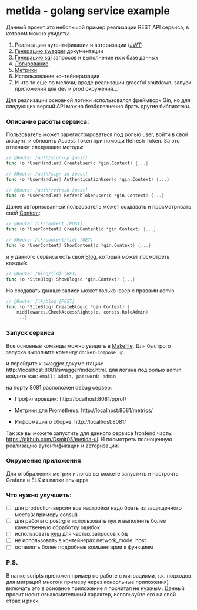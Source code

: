 # metida - golang service example

Данный проект это небольшой пример реализации REST API сервиса, в котором можно увидеть:
1. Реализацию аутентификации и авторизации ([JWT](https://gist.github.com/zmts/802dc9c3510d79fd40f9dc38a12bccfc))
2. [Генерацию swagger](https://github.com/swaggo/swag) документации
3. [Генерацию sql](https://docs.sqlc.dev/en/latest/index.html) запросов и выполнение их к базе данных 
4. [Логирование](https://github.com/uber-go/zap)
5. [Метрики](https://github.com/prometheus/client_golang)
6. Использование контейнеризации
7. И что то еще по мелочи, вроде реализации graceful shutdown, запуск приложения для dev и prod окружения...

Для реализации основной логики использовался фреймворк Gin, но для следующих версий API можно безболезненно
брать другие библиотеки.

### Описание работы сервиса:
Пользователь может зарегистрироваться под ролью user, войти в свой аккаунт, и обновить Access Token при помощи Refresh Token.
За это отвечают следующие методы:
```go
// @Router /auth/sign-up [post]
func (o *UserHandler) CreateUser(c *gin.Context) {...}

// @Router /auth/sign-in [post]
func (o *UserHandler) AuthenticationUser(c *gin.Context) {...}

// @Router /auth/refresh [post]
func (o *UserHandler) RefreshTokenUser(c *gin.Context) {...}
```

Далее авторизованный пользователь может создавать и просматривать свой [Content](https://github.com/Dsmit05/metida/blob/master/internal/models/user.go#L15):
```go
// @Router /lk/content [POST]
func (o *UserContent) CreateContent(c *gin.Context) {...}

// @Router /lk/content/{id} [GET]
func (o *UserContent) ShowContent(c *gin.Context) {...}
```

и у данного сервиса есть свой [Blog](https://github.com/Dsmit05/metida/blob/master/internal/models/user.go#L8), который может посмотреть каждый:
```go
// @Router /blog/{id} [GET]
func (o *SiteBlog) ShowBlog(c *gin.Context) {...}
```
Но создавать данные записи может только юзер с правами admin
```go
// @Router /lk/blog [POST]
func (o *SiteBlog) CreateBlog(c *gin.Context) {
	middlewares.CheckAccessRights(c, consts.RoleAdmin)
    ...}
```

### Запуск сервиса
Все основные команды можно увидеть в [Makefile](https://github.com/Dsmit05/metida/blob/master/Makefile).
Для быстрого запуска выполните команду `docker-compose up`

и перейдите к swagger документации: http://localhost:8081/swagger/index.html,
для логина под ролью admin войдите как: `email: admin, password: admin`


на порту 8081 расположен debag сервер:

- Профилировщик:
http://localhost:8081/pprof/

- Метрики для Prometheus:
http://localhost:8081/metrics/

- Информация о сборке:
http://localhost:8081/

Так же вы можете запустить для данного сервиса frontend часть: https://github.com/Dsmit05/metida-ui.
И посмотреть полноценную реализацию аутентификации и авторизации.

### Окружение приложения
Для отображения метрик и логов вы можете запустить и настроить Grafana и ELK из папки env-apps

### Что нужно улучшить:
- [ ] для production версии все настройки надо брать из защищенного места(к примеру consul)
- [ ] для работы с postrgre использовать пул и выполнить более качественную обработку ошибок
- [ ] использовать [кеш](https://github.com/Dsmit05/metida/blob/master/pkg/cache/lru/lru-cache.go) для частых запросов к бд
- [ ] не использовать в контейнерах network_mode: host
- [ ] оставлять более подробные комментарии к функциям

### P.S.
В папке scripts приложен пример по работе с миграциями, 
т.к. подходов для миграций много(к примеру через консольные приложения) включать это в основное приложение
я посчитал не нужным.
Данный проект носит ознакомительный характер, используйте его на свой страх и риск.
